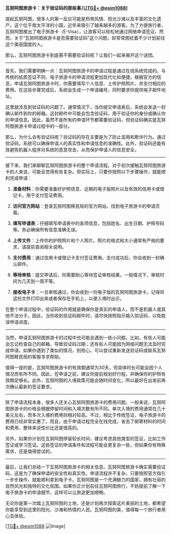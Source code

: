 **瓦努阿图旅游卡：关于验证码的那些事儿[[TG💪+ @esim1088](https://t.me/s/esim1088)]**

提起瓦努阿图，很多人的第一反应可能是热带风情、阳光沙滩以及丰富的文化遗产。这个位于南太平洋的小国，近年来吸引了越来越多的游客。为了方便旅行者，瓦努阿图推出了电子旅游卡（E-Visa），让游客可以轻松地通过网络申请签证。然而，关于“瓦努阿图旅游卡是否需要验证码”这个问题，却常常困扰着不少计划前往这个美丽国度的人。

那么，瓦努阿图旅游卡到底需不需要验证码呢？让我们一起来揭开这个谜团。

---

首先，我们需要明确一点：瓦努阿图旅游卡的申请过程是通过在线系统完成的。与传统的纸质签证不同，电子旅游卡的申请流程更加现代化和便捷。根据官方的信息，申请瓦努阿图旅游卡时，你需要填写个人信息、上传护照照片，并支付相应的费用。在这些步骤完成后，系统会生成一个申请编号，同时要求你提供电子邮件地址。

这里就涉及到验证码的问题了。通常情况下，当你提交申请表后，系统会发送一封确认邮件到你的邮箱。这封邮件中可能会包含验证码，用于验证你的身份或确认你的申请信息。因此，虽然不是所有的申请环节都需要验证码，但验证码确实是瓦努阿图旅游卡申请过程中的一部分。

那么，为什么会有验证码呢？验证码的存在主要是为了防止滥用和欺诈行为。通过验证码，系统可以确保申请人的真实性和申请信息的准确性。此外，验证码还能有效避免机器人程序对系统的恶意攻击，从而保护申请人的信息安全。

---

接下来，我们来聊聊瓦努阿图旅游卡的整个申请流程。对于初次接触瓦努阿图旅游卡的人来说，可能会觉得有些复杂。但实际上，只要你按照以下步骤操作，就能顺利完成申请：

1. **准备材料**：你需要准备好护照信息、近期的电子版照片以及有效的信用卡或借记卡，用于支付签证费用。
   
2. **访问官方网站**：登录瓦努阿图移民局的官方网站，找到电子旅游卡的申请页面。

3. **填写申请表**：仔细填写申请表中的各项信息，包括姓名、出生日期、护照号码等。务必确保所有信息准确无误。

4. **上传文件**：上传你的护照照片和个人照片。照片的格式和大小通常有严格的要求，请提前查阅相关说明。

5. **支付费用**：通过信用卡或借记卡支付签证费用。支付成功后，你会收到一封确认邮件。

6. **等待审核**：提交申请后，你需要耐心等待签证审核结果。一般情况下，审核时间为几天到一周不等。

7. **接收电子卡**：一旦审核通过，你会收到一份电子版的瓦努阿图旅游卡。记得将这份文件打印出来或者保存在手机上，以便入境时出示。

在整个申请过程中，验证码的作用就是确保你是真实的申请人，而不是机器人或其他不法分子。因此，当你收到验证码邮件时，请尽快按照指示输入验证码，以免耽误申请进度。

---

当然，申请瓦努阿图旅游卡的过程中也可能会遇到一些小问题。比如，有些人可能会忘记检查自己的邮箱，导致验证码过期；还有些人可能因为网络问题无法及时完成申请。如果你遇到了类似的情况，别担心，可以尝试重新发送验证码或联系瓦努阿图移民局的客服寻求帮助。

值得一提的是，瓦努阿图旅游卡的有效期通常为30天，但具体时长可能会因个人情况而有所不同。因此，在申请之前，建议你提前规划好行程，并确保你的护照有效期足够长。此外，瓦努阿图的入境政策可能会随时间变化，所以最好在出发前再次确认最新的签证要求。

---

除了申请流程本身，很多人还关心瓦努阿图旅游卡的费用问题。一般来说，瓦努阿图旅游卡的价格会根据停留时间和入境次数有所不同。单次入境的费用通常在几十美元左右，而多次入境的费用则相对较高。不过，相比于传统签证，电子旅游卡的费用已经非常实惠了。而且，由于申请过程完全在线完成，省去了邮寄材料的时间和费用，整体来说性价比还是很高的。

另外，如果你计划在瓦努阿图停留较长时间，建议考虑其他类型的签证，比如工作签证或学习签证。这些签证的申请条件和流程可能会更复杂一些，但如果你有特殊需求，还是值得尝试的。

---

最后，让我们总结一下瓦努阿图旅游卡的相关信息。瓦努阿图旅游卡确实需要验证码，这是为了确保申请的安全性和真实性。申请流程并不复杂，只要按照官方指引一步步操作，就能顺利拿到电子卡。瓦努阿图是一个充满魅力的国家，拥有壮丽的自然风光和独特的文化氛围。如果你正计划前往瓦努阿图旅行，不妨提前了解一下电子旅游卡的申请细节，这样可以让旅途更加顺畅。

无论你是第一次踏上瓦努阿图的土地，还是计划再次探索这片美丽的土地，都希望你能享受到这里的阳光、沙滩和热情的人民。瓦努阿图的美，值得每一个旅行者用心去体验。

[[TG💪+ @esim1088](https://t.me/s/esim1088) ![Image](https://i.postimg.cc/4NQfJmqS/Snipaste-2025-05-13-00-14-12.png)]
